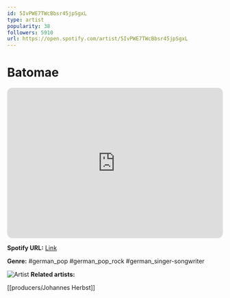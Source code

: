 ```yaml
---
id: 5IvPWE7TWcBbsr45jpSgxL
type: artist
popularity: 38
followers: 5910
url: https://open.spotify.com/artist/5IvPWE7TWcBbsr45jpSgxL
---
```

# Batomae

<iframe style="border-radius:12px" src="https://open.spotify.com/embed/artist/5IvPWE7TWcBbsr45jpSgxL" width="100%" height="352" frameBorder="0" allowfullscreen="" allow="autoplay; clipboard-write; encrypted-media; fullscreen; picture-in-picture" loading="lazy"></iframe>

**Spotify URL:** [Link](https://open.spotify.com/artist/5IvPWE7TWcBbsr45jpSgxL)

**Genre:**  #german_pop #german_pop_rock #german_singer-songwriter

![Artist](https://i.scdn.co/image/ab6761610000e5eb3e7c456cd9259c27df264a4e)
**Related artists:**

[[producers/Johannes Herbst]]
